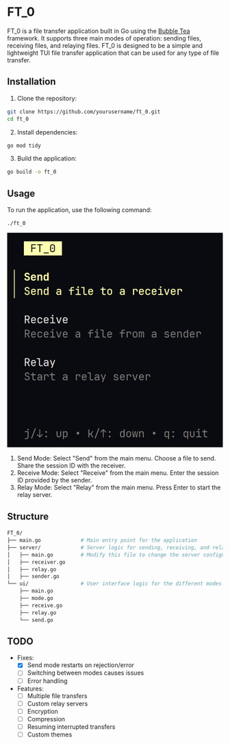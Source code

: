 # FT_0

FT_0 is a file transfer application built in Go using the [Bubble Tea](https://github.com/charmbracelet/bubbletea) framework. It supports three main modes of operation: sending files, receiving files, and relaying files. FT_0 is designed to be a simple and lightweight TUI file transfer application that can be used for any type of file transfer.

## Installation

1. Clone the repository:

```bash
git clone https://github.com/yourusername/ft_0.git
cd ft_0
```

2. Install dependencies:

```bash
go mod tidy
```

3. Build the application:

```bash
go build -o ft_0
```

## Usage

To run the application, use the following command:

```bash
./ft_0
```

![main](media/main.png)

1. Send Mode:
   Select "Send" from the main menu.
   Choose a file to send.
   Share the session ID with the receiver.
2. Receive Mode:
   Select "Receive" from the main menu.
   Enter the session ID provided by the sender.
3. Relay Mode:
   Select "Relay" from the main menu.
   Press Enter to start the relay server.

## Structure

```bash
FT_0/
├── main.go             # Main entry point for the application
├── server/             # Server logic for sending, receiving, and relaying files
│   ├── main.go         # Modify this file to change the server configuration
│   ├── receiver.go
│   ├── relay.go
│   ├── sender.go
└── ui/                 # User interface logic for the different modes
    ├── main.go
    ├── mode.go
    ├── receive.go
    ├── relay.go
    └── send.go
```

## TODO

- Fixes:
  - [x] Send mode restarts on rejection/error
  - [ ] Switching between modes causes issues
  - [ ] Error handling
- Features:
  - [ ] Multiple file transfers
  - [ ] Custom relay servers
  - [ ] Encryption
  - [ ] Compression
  - [ ] Resuming interrupted transfers
  - [ ] Custom themes
